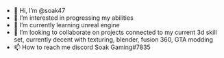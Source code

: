 - 👋 Hi, I’m @soak47
- 👀 I’m interested in progressing my abilities
- 🌱 I’m currently learning unreal engine
- 💞️ I’m looking to collaborate on projects connected to my current 3d skill set, currently decent with texturing, blender, fusion 360, GTA modding
- 📫 How to reach me discord Soak Gaming#7835

<!---
soak47/soak47 is a ✨ special ✨ repository because its `README.md` (this file) appears on your GitHub profile.
You can click the Preview link to take a look at your changes.
--->
